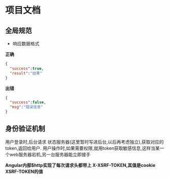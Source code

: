 项目文档
=================

## 全局规范

* 响应数据格式

**正确**
```json
{
  "success":true,
  "result":"结果"
}
```
**出错**
```json
{
  "success":false,
  "msg":"错误信息"
}
```


## 身份验证机制
用户登录时,后台请求 状态服务器(这里暂时写进后台,以后再考虑独立),获取对应的token,返回给用户.
用户操作时,如果需要权限,就用token获取敏感信息,这样当某一个web服务器宕机,另一台服务器能立即接手

**Angular内部$http实现了每次请求头都带上 X-XSRF-TOKEN,其值是cookie XSRF-TOKEN的值**




